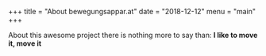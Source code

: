 +++
title = "About bewegungsappar.at"
date = "2018-12-12"
menu = "main"
+++

About this awesome project there is nothing more to say than: __I like to move it, move it__